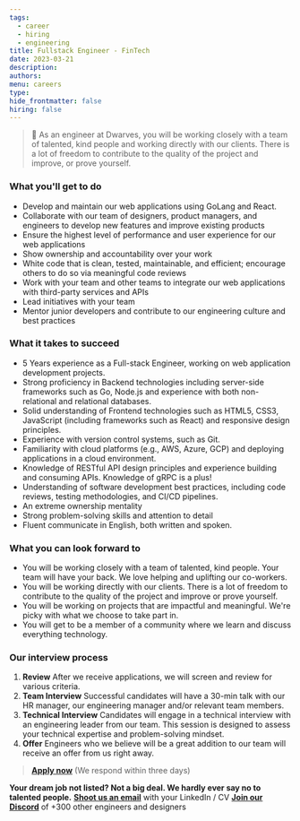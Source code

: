```yaml
---
tags:
  - career
  - hiring
  - engineering
title: Fullstack Engineer - FinTech
date: 2023-03-21
description:
authors:
menu: careers
type:
hide_frontmatter: false
hiring: false
---
```

> 🤝 As an engineer at Dwarves, you will be working closely with a team of talented, kind people and working directly with our clients. There is a lot of freedom to contribute to the quality of the project and improve, or prove yourself.

### What you'll get to do
- Develop and maintain our web applications using GoLang and React.
- Collaborate with our team of designers, product managers, and engineers to develop new features and improve existing products
- Ensure the highest level of performance and user experience for our web applications
- Show ownership and accountability over your work
- White code that is clean, tested, maintainable, and efficient; encourage others to do so via meaningful code reviews
- Work with your team and other teams to integrate our web applications with third-party services and APIs
- Lead initiatives with your team
- Mentor junior developers and contribute to our engineering culture and best practices

### What it takes to succeed
- 5 Years experience as a Full-stack Engineer, working on web application development projects.
- Strong proficiency in Backend technologies including server-side frameworks such as Go, Node.js and experience with both non-relational and relational databases.
- Solid understanding of Frontend technologies  such as HTML5, CSS3, JavaScript (including frameworks such as React) and responsive design principles.
- Experience with version control systems, such as Git.
- Familiarity with cloud platforms (e.g., AWS, Azure, GCP) and deploying applications in a cloud environment.
- Knowledge of RESTful API design principles and experience building and consuming APIs. Knowledge of gRPC is a plus!
- Understanding of software development best practices, including code reviews, testing methodologies, and CI/CD pipelines.
- An extreme ownership mentality
- Strong problem-solving skills and attention to detail
- Fluent communicate in English, both written and spoken.

### What you can look forward to
- You will be working closely with a team of talented, kind people. Your team will have your back. We love helping and uplifting our co-workers.
- You will be working directly with our clients. There is a lot of freedom to contribute to the quality of the project and improve or prove yourself.
- You will be working on projects that are impactful and meaningful. We're picky with what we choose to take part in.
- You will get to be a member of a community where we learn and discuss everything technology.

### Our interview process
1. **Review**
After we receive applications, we will screen and review for various criteria.
2. **Team Interview**
Successful candidates will have a 30-min talk with our HR manager, our engineering manager and/or relevant team members.
3. **Technical Interview**
Candidates will engage in a technical interview with an engineering leader from our team. This session is designed to assess your technical expertise and problem-solving mindset.
4. **Offer**
Engineers who we believe will be a great addition to our team will receive an offer from us right away.

> **[Apply now](mailto:spawn@d.foundation)** (We respond within three days)

**Your dream job not listed? Not a big deal. We hardly ever say no to talented people.**
[**Shoot us an email**](mailto:spawn@dwarvesv.com) with your LinkedIn / CV
[**Join our Discord**](https://discord.gg/dwarvesv) of +300 other engineers and designers